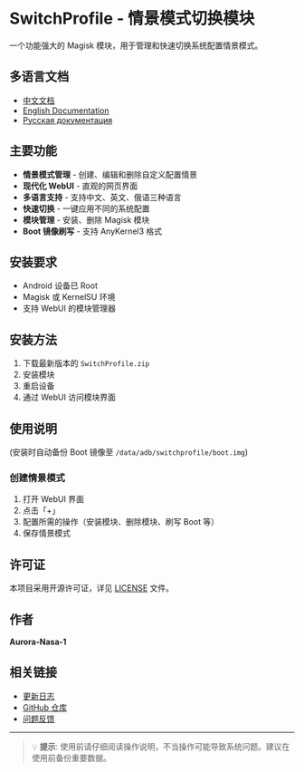 # SwitchProfile - 情景模式切换模块

一个功能强大的 Magisk 模块，用于管理和快速切换系统配置情景模式。

## 多语言文档

- [中文文档](README.md)
- [English Documentation](README_EN.md)
- [Русская документация](README_RU.md)

## 主要功能

- **情景模式管理** - 创建、编辑和删除自定义配置情景
- **现代化 WebUI** - 直观的网页界面
- **多语言支持** - 支持中文、英文、俄语三种语言
- **快速切换** - 一键应用不同的系统配置
- **模块管理** - 安装、删除 Magisk 模块
- **Boot 镜像刷写** - 支持 AnyKernel3 格式

## 安装要求

- Android 设备已 Root
- Magisk 或 KernelSU 环境
- 支持 WebUI 的模块管理器

## 安装方法

1. 下载最新版本的 `SwitchProfile.zip`
2. 安装模块
3. 重启设备
4. 通过 WebUI 访问模块界面

## 使用说明

(安装时自动备份 Boot 镜像至 `/data/adb/switchprofile/boot.img`)

### 创建情景模式
1. 打开 WebUI 界面
2. 点击「+」
3. 配置所需的操作（安装模块、删除模块、刷写 Boot 等）
4. 保存情景模式

## 许可证

本项目采用开源许可证，详见 [LICENSE](../LICENSE) 文件。

## 作者

**Aurora-Nasa-1**

## 相关链接

- [更新日志](changelog.md)
- [GitHub 仓库](https://github.com/Aurora-Nasa-1/SwitchProfile)
- [问题反馈](https://github.com/Aurora-Nasa-1/SwitchProfile/issues)

---

> 💡 **提示**: 使用前请仔细阅读操作说明，不当操作可能导致系统问题。建议在使用前备份重要数据。
